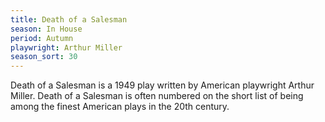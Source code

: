 ```yaml
---
title: Death of a Salesman
season: In House
period: Autumn
playwright: Arthur Miller
season_sort: 30
---
```


Death of a Salesman is a 1949 play written by American playwright Arthur Miller. Death of a Salesman is often numbered on the short list of being among the finest American plays in the 20th century.
